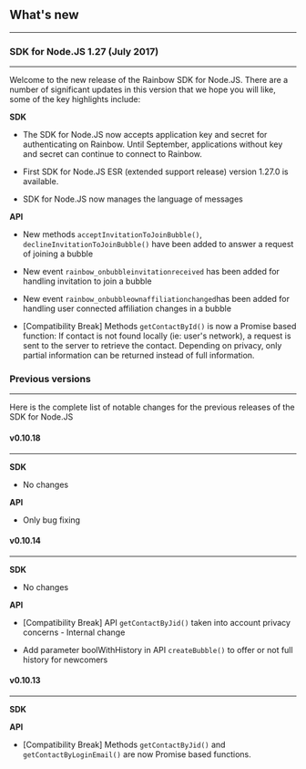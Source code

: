 ## What's new
---

### SDK for Node.JS 1.27 (July 2017)

---

Welcome to the new release of the Rainbow SDK for Node.JS. There are a number of significant updates in this version that we hope you will like, some of the key highlights include:

**SDK**

- The SDK for Node.JS now accepts application key and secret for authenticating on Rainbow. Until September, applications without key and secret can continue to connect to Rainbow.

- First SDK for Node.JS ESR (extended support release) version 1.27.0 is available.

- SDK for Node.JS now manages the language of messages

**API**

 - New methods `acceptInvitationToJoinBubble()`, `declineInvitationToJoinBubble()` have been added to answer a request of joining a bubble

 - New event `rainbow_onbubbleinvitationreceived` has been added for handling invitation to join a bubble

 - New event `rainbow_onbubbleownaffiliationchanged`has been added for handling user connected affiliation changes in a bubble

 - [Compatibility Break] Methods `getContactById()` is now a Promise based function: If contact is not found locally (ie: user's network), a request is sent to the server to retrieve the contact. Depending on privacy, only partial information can be returned instead of full information.


### Previous versions

---

Here is the complete list of notable changes for the previous releases of the SDK for Node.JS


#### v0.10.18

---

**SDK**

- No changes

**API**

- Only bug fixing


#### v0.10.14

---

**SDK**

- No changes

**API**

- [Compatibility Break] API `getContactByJid()` taken into account privacy concerns - Internal change

- Add parameter boolWithHistory in API `createBubble()` to offer or not full history for newcomers


#### v0.10.13

---

**SDK**

**API**

 - [Compatibility Break] Methods `getContactByJid()` and `getContactByLoginEmail()` are now Promise based functions.

 
 